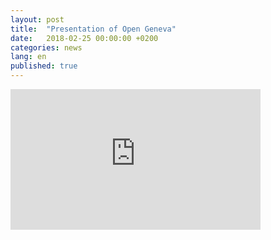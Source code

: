 ```yaml
---
layout: post
title:  "Presentation of Open Geneva"
date:   2018-02-25 00:00:00 +0200
categories: news
lang: en
published: true
---
```


<iframe width="400" height="225" src="https://www.youtube.com/embed/P5yvNJGwFKg" frameborder="0" allow="autoplay; encrypted-media" allowfullscreen></iframe>
